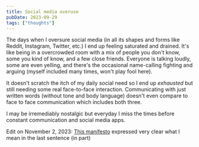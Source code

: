 ```yaml
---
title: Social media overuse
pubDate: 2023-09-29
tags: ["thoughts"]
---
```


The days when I oversure social media (in all its shapes and forms like Reddit, Instagram, Twitter, etc.) I end up feeling saturated and drained. It's like being in a overcrowded room with a mix of people you don't know, some you kind of know, and a few close friends. Everyone is talking loudly, some are even yelling, and there's the occasional name-calling fighting and arguing (myself included many times, won't play fool here).

It doesn't scratch the itch of my daily social need so I end up _exhausted_ but still needing some real face-to-face interaction. Communicating with just written words (without tone and body language) doesn't even compare to face to face communication which includes both three.

I may be irremediably nostalgic but everyday I miss the times before constant communication and social media apps.

Edit on November 2, 2023: [This manifesto](https://flamedfury.com/manifesto/#the-old-web) expressed very clear what I mean in the last sentence (in part)